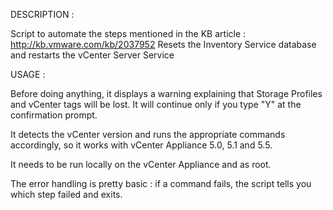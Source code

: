 DESCRIPTION :

Script to automate the steps mentioned in the KB article : http://kb.vmware.com/kb/2037952
Resets the Inventory Service database and restarts the vCenter Server Service

USAGE :

Before doing anything, it displays a warning explaining that Storage Profiles and vCenter tags will be lost.
It will continue only if you type "Y" at the confirmation prompt.

It detects the vCenter version and runs the appropriate commands accordingly, so it works with vCenter Appliance 5.0, 5.1 and 5.5.

It needs to be run locally on the vCenter Appliance and as root.

The error handling is pretty basic : if a command fails, the script tells you which step failed and exits.

